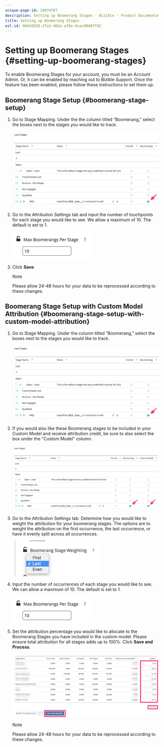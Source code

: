 ```yaml
---
unique-page-id: 18874767
description: Setting up Boomerang Stages - Bizible - Product Documentation
title: Setting up Boomerang Stages
exl-id: 00dd2826-27a3-462e-a70e-4cec90d07f92
---
```

# Setting up Boomerang Stages {#setting-up-boomerang-stages}

To enable Boomerang Stages for your account, you must be an Account Admin. Or, it can be enabled by reaching out to Bizible Support. Once the feature has been enabled, please follow these instructions to set them up.

## Boomerang Stage Setup {#boomerang-stage-setup}

1. Go to Stage Mapping. Under the the column titled “Boomerang,” select the boxes next to the stages you would like to track.

   ![](assets/1-2.png)

1. Go to the Attribution Settings tab and input the number of touchpoints for each stage you would like to see. We allow a maximum of 10. The default is set to 1.

   ![](assets/2-2.png)

1. Click **Save**.

   >[!NOTE]
   >
   >Please allow 24-48 hours for your data to be reprocessed according to these changes.

## Boomerang Stage Setup with Custom Model Attribution {#boomerang-stage-setup-with-custom-model-attribution}

1. Go to Stage Mapping. Under the column titled “Boomerang,” select the boxes next to the stages you would like to track.

   ![](assets/3-1.png)

1. If you would also like these Boomerang stages to be included in your Custom Model and receive attribution credit, be sure to also select the box under the "Custom Model" column.

   ![](assets/4-1.png)

1. Go to the Attribution Settings tab. Determine how you would like to weight the attribution for your boomerang stages. The options are to weight the attribution on the first occurrence, the last occurrence, or have it evenly split across all occurrences.

   ![](assets/5-1.png)

1. Input the number of occurrences of each stage you would like to see. We can allow a maximum of 10. The default is set to 1.

   ![](assets/6-1.png)

1. Set the attribution percentage you would like to allocate to the Boomerang Stages you have included in the custom model. Please ensure total attribution for all stages adds up to 100%. Click **Save and Process**.

   ![](assets/7-1.png)

   >[!NOTE]
   >
   >Please allow 24-48 hours for your data to be reprocessed according to these changes.

